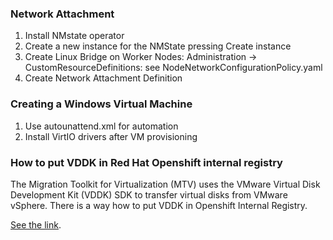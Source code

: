 ### Network Attachment
1) Install NMstate operator
2) Create a new instance for the NMState pressing Create instance
3) Create Linux Bridge on Worker Nodes:
      Administration → CustomResourceDefinitions: see NodeNetworkConfigurationPolicy.yaml
4) Create Network Attachment Definition

### Creating a Windows Virtual Machine
1) Use autounattend.xml for automation
2) Install VirtIO drivers after VM provisioning


### How to put VDDK in Red Hat Openshift internal registry
The Migration Toolkit for Virtualization (MTV) uses the VMware Virtual Disk Development Kit (VDDK) SDK to transfer virtual disks from VMware vSphere.
There is a way how to put VDDK in Openshift Internal Registry. 

[See the link](https://github.com/nirvkot/openshift-virtualization-tmps/blob/main/vmware-vddk-uploading.md).
